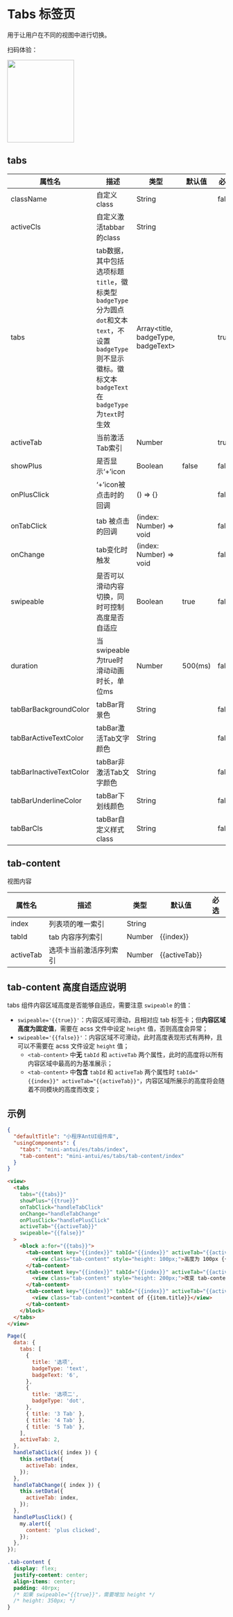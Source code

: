 # Tabs 标签页

用于让用户在不同的视图中进行切换。

扫码体验：

<img src="https://gw.alipayobjects.com/zos/rmsportal/QrAcpDwscNMUBvtQtVEm.jpeg" width="154" height="190" />

## tabs

| 属性名 | 描述 | 类型 | 默认值 | 必选 |
| ---- | ---- | ---- | ---- | ---- |
| className | 自定义class | String | | false |
| activeCls | 自定义激活tabbar的class | String | | |
| tabs | tab数据，其中包括选项标题`title`，徽标类型`badgeType`分为圆点`dot`和文本`text`，不设置`badgeType`则不显示徽标。徽标文本`badgeText`在`badgeType`为`text`时生效 | Array<title, badgeType, badgeText> |  | true |
| activeTab | 当前激活Tab索引 | Number |  | true |
| showPlus | 是否显示‘+’icon | Boolean | false | false |
| onPlusClick | ‘+’icon被点击时的回调 | () => {} |  | false |
| onTabClick | tab 被点击的回调 | (index: Number) => void | | false |
| onChange | tab变化时触发 | (index: Number) => void | | false |
| swipeable | 是否可以滑动内容切换，同时可控制高度是否自适应 | Boolean | true | false |
| duration | 当swipeable为true时滑动动画时长，单位ms | Number | 500(ms) | false |
| tabBarBackgroundColor | tabBar背景色 | String | | false |
| tabBarActiveTextColor | tabBar激活Tab文字颜色 | String | | false |
| tabBarInactiveTextColor | tabBar非激活Tab文字颜色 | String | | false |
| tabBarUnderlineColor | tabBar下划线颜色 | String | | false |
| tabBarCls | tabBar自定义样式class | String | | false |


## tab-content

视图内容

| 属性名 | 描述 | 类型 | 默认值 | 必选 |
| ---- | ---- | ---- | ---- | ---- |
| index | 列表项的唯一索引 | String | | | |
| tabId | tab 内容序列索引 | Number | {{index}} | | |
| activeTab | 选项卡当前激活序列索引 | Number | {{activeTab}} | | |

## tab-content 高度自适应说明

tabs 组件内容区域高度是否能够自适应，需要注意 `swipeable` 的值：

* `swipeable='{{true}}'`：内容区域可滑动，且相对应 tab 标签卡；但**内容区域高度为固定值**，需要在 acss 文件中设定 `height` 值，否则高度会异常；
* `swipeable='{{false}}'`：内容区域不可滑动，此时高度表现形式有两种，且可以不需要在 acss 文件设定 `height` 值；
  * `<tab-content>` 中**无** `tabId` 和 `activeTab` 两个属性，此时的高度将以所有内容区域中最高的为基准展示；
  * `<tab-content>` 中**包含** `tabId` 和 `activeTab` 两个属性时 `tabId="{{index}}" activeTab="{{activeTab}}"`，内容区域所展示的高度将会随着不同模块的高度而改变；

## 示例

```json
{
  "defaultTitle": "小程序AntUI组件库",
  "usingComponents": {
    "tabs": "mini-antui/es/tabs/index",
    "tab-content": "mini-antui/es/tabs/tab-content/index"
  }
}
```

```html
<view>
  <tabs
    tabs="{{tabs}}"
    showPlus="{{true}}"
    onTabClick="handleTabClick"
    onChange="handleTabChange"
    onPlusClick="handlePlusClick"
    activeTab="{{activeTab}}"
    swipeable="{{false}}"
  >
    <block a:for="{{tabs}}">
      <tab-content key="{{index}}" tabId="{{index}}" activeTab="{{activeTab}}" a:if="{{index === 1}}">
        <view class="tab-content" style="height: 100px;">高度为 100px {{item.title}}</view>
      </tab-content>
      <tab-content key="{{index}}" tabId="{{index}}" activeTab="{{activeTab}}" a:elif="{{index === 2}}">
        <view class="tab-content" style="height: 200px;">改变 tab-content 高度为 200px {{item.title}}</view>
      </tab-content>
      <tab-content key="{{index}}" tabId="{{index}}" activeTab="{{activeTab}}" a:else>
        <view class="tab-content">content of {{item.title}}</view>
      </tab-content>
    </block>
  </tabs>
</view>
```

```javascript
Page({
  data: {
    tabs: [
      {
        title: '选项',
        badgeType: 'text',
        badgeText: '6',
      },
      {
        title: '选项二',
        badgeType: 'dot',
      },
      { title: '3 Tab' },
      { title: '4 Tab' },
      { title: '5 Tab' },
    ],
    activeTab: 2,
  },
  handleTabClick({ index }) {
    this.setData({
      activeTab: index,
    });
  },
  handleTabChange({ index }) {
    this.setData({
      activeTab: index,
    });
  },
  handlePlusClick() {
    my.alert({
      content: 'plus clicked',
    });
  },
});
```

```css
.tab-content {
  display: flex;
  justify-content: center;
  align-items: center;
  padding: 40rpx;
  /* 如果 swipeable="{{true}}"，需要增加 height */
  /* height: 350px; */
}
```